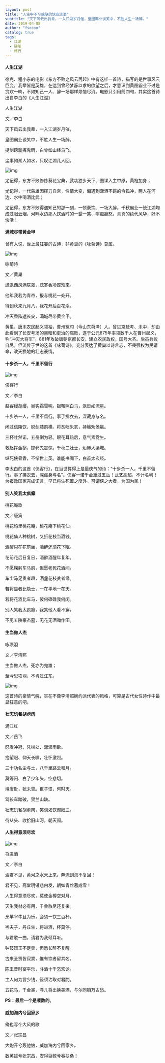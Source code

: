 ```yaml
---
layout: post
title: "人生中不可或缺的快意潇洒"
subtitle: "天下风云出我辈，一入江湖岁月催，皇图霸业谈笑中，不胜人生一场醉。"
date: 2019-04-08 
author: "fsoooo"
catalog: true
tags:
  - 江湖
  - 随笔
  - 修行
---
```


#### 人生江湖

徐克、程小东的电影《东方不败之风云再起》中有这样一首诗，描写的是世事风云巨变，我辈皆是英雄，在达到曾经梦寐以求的欲望之后，才意识到黄图霸业不过是贪欢一晌，不如知己一人、醉一场那样烦恼尽消。电影只引用前四句，其实这首诗出自李白的《人生江湖》

人生江湖

文／李白

天下风云出我辈，一入江湖岁月催，

皇图霸业谈笑中，不胜人生一场醉。

提剑跨骑挥鬼雨，白骨如山经鸟飞，

尘事如潮人如水，只叹江湖几人回。

![img](http://upload-images.jianshu.io/upload_images/15749314-146056d274c2c234.jpeg?imageMogr2/auto-orient/strip%7CimageView2/2/w/1240)

尤记得，东方不败修炼葵花宝典，武功独步天下、图谋入主中原，黄袍加身；

尤记得，一代枭雄因挥刀自宫，性情大变，偏遇到潇洒不羁的令狐冲，两人在河边、水中喝酒比武；

尤记得，东方不败得遇知己的那一刻，一顿豪饮、一场大醉，千秋霸业一统江湖均成过眼云烟，河畔水边那人饮酒时的一颦一笑、嗔痴癫怒，真真的绝代风华，好不快活！



#### 满城尽带黄金甲

曾有人说，世上最狂妄的古诗，非黄巢的《咏菊诗》莫属。

![img](http://upload-images.jianshu.io/upload_images/15749314-5b6352cace2c3b88.jpeg?imageMogr2/auto-orient/strip%7CimageView2/2/w/1240)

咏菊诗

文／黄巢

飒飒西风满院栽，蕊寒香冷蝶难来。

他年我若为青帝，报与桃花一处开。

待到秋来九月八，我花开后百花杀。

冲天香阵透长安，满城尽带黄金甲。

黄巢，唐末农民起义领袖，曹州冤句（今山东荷泽）人。曾进京赶考、未中，却由此看到了长安考场的黑暗和吏治的腐败，遂于公元875年率领数千人在曹州起义，称“冲天大将军”。881年攻破唐朝京都长安，建立农民政权，国号大齐。后虽兵败自尽，但流传于世的这首《咏菊诗》，充分表达了黄巢以诗言志，不畏强权为民请命，改天换地的壮志豪情。



#### 十步杀一人，千里不留行

![img](http://upload-images.jianshu.io/upload_images/15749314-24154b651f8b1516.jpeg?imageMogr2/auto-orient/strip%7CimageView2/2/w/1240)

侠客行

文／李白

赵客缦胡缨，吴钩霜雪明。银鞍照白马，飒沓如流星。

十步杀一人，千里不留行。事了拂衣去，深藏身与名。

闲过信陵饮，脱剑膝前横。将炙啖朱亥，持觞劝侯嬴。

三杯吐然诺，五岳倒为轻。眼花耳热后，意气素霓生。

救赵挥金槌，邯郸先震惊。千秋二壮士，烜赫大梁城。

纵死侠骨香，不惭世上英。谁能书阁下，白首太玄经。

李太白的这首《侠客行》，在当世算得上是最侠气的诗：“十步杀一人，千里不留行。事了拂衣去，深藏身与名”。侠客一诺千金重过五岳！武艺高超，不计名利！为报效国家完成诺言，早已将生死置之度外。可谓侠之大者，为国为民！



#### 别人笑我太疯癫

桃花庵歌

文／唐寅

桃花坞里桃花庵，桃花庵下桃花仙。

桃花仙人种桃树，又折花枝当酒钱。

酒醒只在花前坐，酒醉还须花下眠。

花前花后日复日，酒醉酒醒年复年。

不愿鞠躬车马前，但愿老死花酒间。

车尘马足贵者趣，酒盏花枝贫者缘。

若将显者比隐士，一在平地一在天。

若将花酒比车马，彼何碌碌我何闲。

别人笑我太疯癫，我笑他人看不穿。

不见五陵豪杰墓，无花无酒锄作田。



#### 生当做人杰

咏项羽

文／李清照

生当做人杰，死亦为鬼雄；

至今思项羽，不肯过江东。

![img](http://upload-images.jianshu.io/upload_images/15749314-44788b718d492c6e.jpeg?imageMogr2/auto-orient/strip%7CimageView2/2/w/1240)

这首诗的豪情气魄，实在不像李清照婉约派代表的风格，可算是古代女性诗作中最显狂意的吧。



#### 壮志饥餐胡虏肉

满江红

文／岳飞

怒发冲冠，凭栏处、潇潇雨歇。

抬望眼、仰天长啸，壮怀激烈。

三十功名尘与土，八千里路云和月。

莫等闲、白了少年头，空悲切。

靖康耻，犹未雪。臣子恨，何时灭。

驾长车踏破，贺兰山缺。

壮志饥餐胡虏肉，笑谈渴饮匈奴血。

待从头、收拾旧山河，朝天阙。



#### 人生得意须尽欢

![img](http://upload-images.jianshu.io/upload_images/15749314-e5a06247b0478062.jpeg?imageMogr2/auto-orient/strip%7CimageView2/2/w/1240)

将进酒

文／李白

酒君不见，黄河之水天上来，奔流到海不复回！

君不见，高堂明镜悲白发，朝如青丝暮成雪！

人生得意须尽欢，莫使金樽空对月。

天生我材必有用，千金散尽还复来。

烹羊宰牛且为乐，会须一饮三百杯。

岑夫子，丹丘生，将进酒，杯莫停。

与君歌一曲，请君为我倾耳听。

钟鼓馔玉不足贵，但愿长醉不复醒。

古来圣贤皆寂寞，惟有饮者留其名。

陈王昔时宴平乐，斗酒十千恣欢谑。

主人何为言少钱，径须沽取对君酌。

五花马，千金裘，呼儿将出换美酒，与尔同销万古愁。



**PS：最后一个是凑数的。**

#### 威加海内兮回家乡

俺也写个大风的歌

文／张宗昌

大炮开兮轰他娘，威加海内兮回家乡。

数英雄兮张宗昌，安得巨鲸兮吞扶桑！

